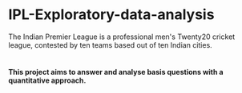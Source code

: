 # IPL-Exploratory-data-analysis
The Indian Premier League is a professional men's Twenty20 cricket league, contested by ten teams based out of ten Indian cities.<br />
&nbsp;
#### This project aims to answer and analyse basis questions with a quantitative approach. <br />
